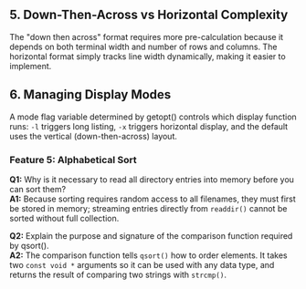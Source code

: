 ## 5. Down-Then-Across vs Horizontal Complexity
The "down then across" format requires more pre-calculation because it depends on both terminal width and number of rows and columns. The horizontal format simply tracks line width dynamically, making it easier to implement.

## 6. Managing Display Modes
A mode flag variable determined by getopt() controls which display function runs: `-l` triggers long listing, `-x` triggers horizontal display, and the default uses the vertical (down-then-across) layout.


### Feature 5: Alphabetical Sort

**Q1:** Why is it necessary to read all directory entries into memory before you can sort them?  
**A1:** Because sorting requires random access to all filenames, they must first be stored in memory; streaming entries directly from `readdir()` cannot be sorted without full collection.

**Q2:** Explain the purpose and signature of the comparison function required by qsort().  
**A2:** The comparison function tells `qsort()` how to order elements. It takes two `const void *` arguments so it can be used with any data type, and returns the result of comparing two strings with `strcmp()`.
